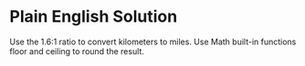 # Plain English Solution

Use the 1.6:1 ratio to convert kilometers to miles.
Use Math built-in functions floor and ceiling to round the result.
